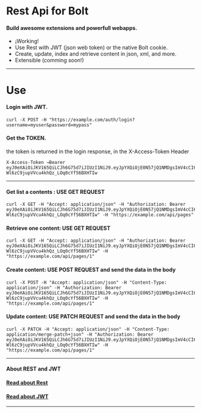 Rest Api for Bolt
======================
#### Build awesome extensions and powerfull webapps.

 - ¡Working!
 - Use Rest with JWT (json web token) or the native Bolt cookie.
 - Create, update, index and retrieve content in json, xml, and more.
 - Extensible (comming soon!)

___

Use
======================

#### Login with JWT.

	curl -X POST -H "https://example.com/auth/login?username=myuser&password=mypass"

#### Get the TOKEN.
the token is returned in the login response, in the X-Access-Token Header

	X-Access-Token →Bearer eyJ0eXAiOiJKV165QiLCJh6G75d7iJIUzI1NiJ9.eyJpYXQiOjE0N57jQ1NMDgsImV4cCI6MTQ2NDU1ODE0NCwiZGF0YSI6eyJpZCI6InhuZXQifX0.dm7XqR91-Wl6zC9jupVVcu4khQz_LOq0cYf56BXHTIw

___

#### Get list a contents : USE GET REQUEST
	curl -X GET -H "Accept: application/json" -H "Authorization: Bearer eyJ0eXAiOiJKV165QiLCJh6G75d7iJIUzI1NiJ9.eyJpYXQiOjE0N57jQ1NMDgsImV4cCI6MTQ2NDU1ODE0NCwiZGF0YSI6eyJpZCI6InhuZXQifX0.dm7XqR91-Wl6zC9jupVVcu4khQz_LOq0cYf56BXHTIw" -H "https://example.com/api/pages"

#### Retrieve one content: USE GET REQUEST
	curl -X GET -H "Accept: application/json" -H "Authorization: Bearer eyJ0eXAiOiJKV165QiLCJh6G75d7iJIUzI1NiJ9.eyJpYXQiOjE0N57jQ1NMDgsImV4cCI6MTQ2NDU1ODE0NCwiZGF0YSI6eyJpZCI6InhuZXQifX0.dm7XqR91-Wl6zC9jupVVcu4khQz_LOq0cYf56BXHTIw" -H "https://example.com/api/pages/1"

#### Create content: USE POST REQUEST and send the data in the body
	curl -X POST -H "Accept: application/json" -H "Content-Type: application/json" -H "Authorization: Bearer eyJ0eXAiOiJKV165QiLCJh6G75d7iJIUzI1NiJ9.eyJpYXQiOjE0N57jQ1NMDgsImV4cCI6MTQ2NDU1ODE0NCwiZGF0YSI6eyJpZCI6InhuZXQifX0.dm7XqR91-Wl6zC9jupVVcu4khQz_LOq0cYf56BXHTIw" -H "https://example.com/api/pages/1"

#### Update content:  USE PATCH REQUEST and send the data in the body
	curl -X PATCH -H "Accept: application/json" -H "Content-Type: application/merge-patch+json" -H "Authorization: Bearer eyJ0eXAiOiJKV165QiLCJh6G75d7iJIUzI1NiJ9.eyJpYXQiOjE0N57jQ1NMDgsImV4cCI6MTQ2NDU1ODE0NCwiZGF0YSI6eyJpZCI6InhuZXQifX0.dm7XqR91-Wl6zC9jupVVcu4khQz_LOq0cYf56BXHTIw" -H "https://example.com/api/pages/1"

___

#### About REST and JWT
#### [Read about Rest](https://en.wikipedia.org/wiki/Representational_state_transfer)
#### [Read about JWT](https://jwt.io/)
___
